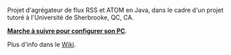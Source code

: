 Projet d'agrégateur de flux RSS et ATOM en Java, dans le cadre d'un projet tutoré à l'Université de Sherbrooke, QC, CA.

**[Marche à suivre pour configurer son PC](http://code.google.com/p/actu-rss/wiki/configuration?tm=6)**.

Plus d'info dans le [Wiki](http://code.google.com/p/actu-rss/wiki/Index?tm=6).